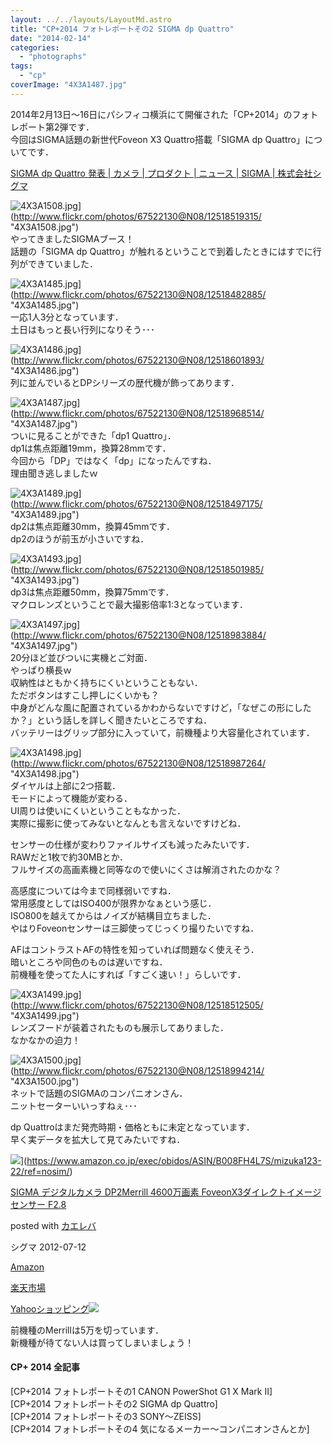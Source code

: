 ```yaml
---
layout: ../../layouts/LayoutMd.astro
title: "CP+2014 フォトレポートその2 SIGMA dp Quattro"
date: "2014-02-14"
categories: 
  - "photographs"
tags: 
  - "cp"
coverImage: "4X3A1487.jpg"
---
```


2014年2月13日～16日にパシフィコ横浜にて開催された「CP+2014」のフォトレポート第2弾です．  
今回はSIGMA話題の新世代Foveon X3 Quattro搭載「SIGMA dp Quattro」についてです．

[SIGMA dp Quattro 発表 \| カメラ \| プロダクト \| ニュース \| SIGMA \| 株式会社シグマ](https://www.sigma-global.com/jp/news/2014/02/10/10767/)

![4X3A1508.jpg](/archive/images/12518519315_0c2df8f70b_b.jpg)](http://www.flickr.com/photos/67522130@N08/12518519315/ "4X3A1508.jpg")  
やってきましたSIGMAブース！  
話題の「SIGMA dp Quattro」が触れるということで到着したときにはすでに行列ができていました．

![4X3A1485.jpg](/archive/images/12518482885_89c91ec240_b.jpg)](http://www.flickr.com/photos/67522130@N08/12518482885/ "4X3A1485.jpg")  
一応1人3分となっています．  
土日はもっと長い行列になりそう･･･

![4X3A1486.jpg](/archive/images/12518601893_b90277f942_b.jpg)](http://www.flickr.com/photos/67522130@N08/12518601893/ "4X3A1486.jpg")  
列に並んでいるとDPシリーズの歴代機が飾ってあります．

![4X3A1487.jpg](/archive/images/12518968514_6dec39c3a6_b.jpg)](http://www.flickr.com/photos/67522130@N08/12518968514/ "4X3A1487.jpg")  
ついに見ることができた「dp1 Quattro」．  
dp1は焦点距離19mm，換算28mmです．  
今回から「DP」ではなく「dp」になったんですね．  
理由聞き逃しましたｗ

![4X3A1489.jpg](/archive/images/12518497175_a16f642848_b.jpg)](http://www.flickr.com/photos/67522130@N08/12518497175/ "4X3A1489.jpg")  
dp2は焦点距離30mm，換算45mmです．  
dp2のほうが前玉が小さいですね．

![4X3A1493.jpg](/archive/images/12518501985_4b8a9a1460_b.jpg)](http://www.flickr.com/photos/67522130@N08/12518501985/ "4X3A1493.jpg")  
dp3は焦点距離50mm，換算75mmです．  
マクロレンズということで最大撮影倍率1:3となっています．

![4X3A1497.jpg](/archive/images/12518983884_f039ab85e8_b.jpg)](http://www.flickr.com/photos/67522130@N08/12518983884/ "4X3A1497.jpg")  
20分ほど並びついに実機とご対面．  
やっぱり横長ｗ  
収納性はともかく持ちにくいということもない．  
ただボタンはすこし押しにくいかも？  
中身がどんな風に配置されているかわからないですけど，「なぜこの形にしたか？」という話しを詳しく聞きたいところですね．  
バッテリーはグリップ部分に入っていて，前機種より大容量化されています．

![4X3A1498.jpg](/archive/images/12518987264_9f5f03a035_b.jpg)](http://www.flickr.com/photos/67522130@N08/12518987264/ "4X3A1498.jpg")  
ダイヤルは上部に2つ搭載．  
モードによって機能が変わる．  
UI周りは使いにくいということもなかった．  
実際に撮影に使ってみないとなんとも言えないですけどね．

センサーの仕様が変わりファイルサイズも減ったみたいです．  
RAWだと1枚で約30MBとか．  
フルサイズの高画素機と同等なので使いにくさは解消されたのかな？

高感度については今まで同様弱いですね．  
常用感度としてはISO400が限界かなぁという感じ．  
ISO800を越えてからはノイズが結構目立ちました．  
やはりFoveonセンサーは三脚使ってじっくり撮りたいですね．

AFはコントラストAFの特性を知っていれば問題なく使えそう．  
暗いところや同色のものは遅いですね．  
前機種を使ってた人にすれば「すごく速い！」らしいです．

![4X3A1499.jpg](/archive/images/12518512505_20ba55cc66_b.jpg)](http://www.flickr.com/photos/67522130@N08/12518512505/ "4X3A1499.jpg")  
レンズフードが装着されたものも展示してありました．  
なかなかの迫力！

![4X3A1500.jpg](/archive/images/12518994214_64476b8025_b.jpg)](http://www.flickr.com/photos/67522130@N08/12518994214/ "4X3A1500.jpg")  
ネットで話題のSIGMAのコンパニオンさん．  
ニットセーターいいっすねぇ･･･

dp Quattroはまだ発売時期・価格ともに未定となっています．  
早く実データを拡大して見てみたいですね．

![](/archive/images/41xOcKiGKtL._SL160_.jpg)](https://www.amazon.co.jp/exec/obidos/ASIN/B008FH4L7S/mizuka123-22/ref=nosim/)

[SIGMA デジタルカメラ DP2Merrill 4600万画素 FoveonX3ダイレクトイメージセンサー F2.8](https://www.amazon.co.jp/exec/obidos/ASIN/B008FH4L7S/mizuka123-22/ref=nosim/)

posted with [カエレバ](http://kaereba.com)

シグマ 2012-07-12

[Amazon](http://www.amazon.co.jp/gp/search?keywords=DP2Merrill%20F2.8&__mk_ja_JP=%83J%83%5E%83J%83i&tag=mizuka123-22 "アマゾン")

[楽天市場](http://hb.afl.rakuten.co.jp/hgc/032b53ee.4b34c5ee.0f4a541e.f440145e/?pc=http%3A%2F%2Fsearch.rakuten.co.jp%2Fsearch%2Fmall%2FDP2Merrill%2520F2.8%2F-%2Ff.1-p.1-s.1-sf.0-st.A-v.2%3Fx%3D0%26scid%3Daf_ich_link_urltxt%26m%3Dhttp%3A%2F%2Fm.rakuten.co.jp%2F "楽天市場")

[Yahooショッピング![](//ad.jp.ap.valuecommerce.com/servlet/gifbanner?sid=3066752&pid=881990642)](//ck.jp.ap.valuecommerce.com/servlet/referral?sid=3066752&pid=881990642&vc_url=http%3A%2F%2Fshopping.search.yahoo.co.jp%2Fsearch%3FuIv%3Don%26ei%3DUTF-8%26tab_ex%3Dcommerce%26slider%3D0%26va%3DDP2Merrill%2520F2.8 "Yahooショッピング")

前機種のMerrillは5万を切っています．  
新機種が待てない人は買ってしまいましょう！

#### CP+ 2014 全記事

[CP+2014 フォトレポートその1 CANON PowerShot G1 X Mark II]  
[CP+2014 フォトレポートその2 SIGMA dp Quattro]  
[CP+2014 フォトレポートその3 SONY～ZEISS]  
[CP+2014 フォトレポートその4 気になるメーカー～コンパニオンさんとか]
